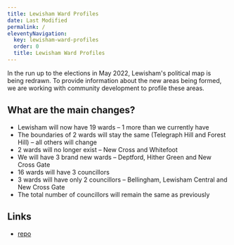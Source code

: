 ```yaml
---
title: Lewisham Ward Profiles
date: Last Modified 
permalink: /
eleventyNavigation:
  key: lewisham-ward-profiles
  order: 0
  title: Lewisham Ward Profiles
---
```

In the run up to the elections in May 2022, Lewisham's political map is being redrawn. To provide information about the new areas being formed, we are working with community development to profile these areas.

## What are the main changes?

* Lewisham will now have 19 wards – 1 more than we currently have
* The boundaries of 2 wards will stay the same (Telegraph Hill and Forest Hill) – all others will change
* 2 wards will no longer exist – New Cross and Whitefoot
* We will have 3 brand new wards – Deptford, Hither Green and New Cross Gate
* 16 wards will have 3 councillors
* 3 wards will have only 2 councillors – Bellingham, Lewisham Central and New Cross Gate
* The total number of councillors will remain the same as previously

## Links
* [repo](https://github.com/lb-lewisham/lewisham-ward-profiles)
